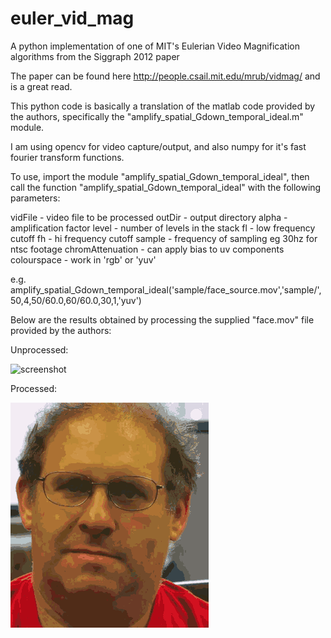 euler_vid_mag
=============

A python implementation of one of MIT's Eulerian Video Magnification algorithms from the Siggraph 2012 paper

The paper can be found here http://people.csail.mit.edu/mrub/vidmag/ and is a great read.

This python code is basically a translation of the matlab code provided by the authors, specifically the
"amplify_spatial_Gdown_temporal_ideal.m" module.

I am using opencv for video capture/output, and also numpy for it's fast fourier transform functions.

To use, import the module "amplify_spatial_Gdown_temporal_ideal", then call the function
"amplify_spatial_Gdown_temporal_ideal" with the following parameters:

vidFile - video file to be processed
outDir - output directory
alpha - amplification factor
level - number of levels in the stack
fl - low frequency cutoff
fh - hi frequency cutoff
sample - frequency of sampling eg 30hz for ntsc footage
chromAttenuation - can apply bias to uv components
colourspace - work in 'rgb' or 'yuv'

e.g. amplify_spatial_Gdown_temporal_ideal('sample/face_source.mov','sample/',50,4,50/60.0,60/60.0,30,1,'yuv')

Below are the results obtained by processing the supplied "face.mov" file provided by the authors:

Unprocessed:

![screenshot](https://raw.githubusercontent.com/aloyisus/euler_vid_mag/master/unprocessed.gif)

Processed:

![screenshot](https://raw.githubusercontent.com/aloyisus/euler_vid_mag/master/processed.gif)
